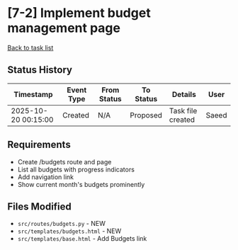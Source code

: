 # [7-2] Implement budget management page
[Back to task list](./tasks.md)

## Status History
| Timestamp | Event Type | From Status | To Status | Details | User |
|-----------|------------|-------------|-----------|---------|------|
| 2025-10-20 00:15:00 | Created | N/A | Proposed | Task file created | Saeed |

## Requirements
- Create /budgets route and page
- List all budgets with progress indicators
- Add navigation link
- Show current month's budgets prominently

## Files Modified
- `src/routes/budgets.py` - NEW
- `src/templates/budgets.html` - NEW
- `src/templates/base.html` - Add Budgets link

